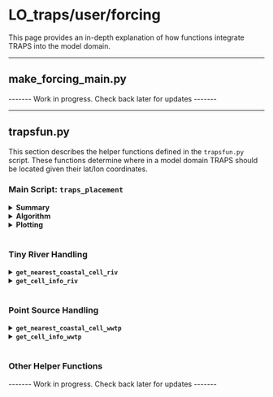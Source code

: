# LO_traps/user/forcing

This page provides an in-depth explanation of how functions integrate TRAPS into the model domain.

---
## make_forcing_main.py

<!-- This script is based off of Parker MacCready's make_forcing_main.py script used in LiveOcean. I have modified it to incoroporate TRAPS. This README only describes portions of the script that are relevant to the addition of TRAPS. -->

------- Work in progress. Check back later for updates -------

---
## trapsfun.py

This section describes the helper functions defined in the `trapsfun.py` script. These functions determine where in a model domain TRAPS should be located given their lat/lon coordinates.

### Main Script: `traps_placement`

<details><summary><strong>Summary</strong></summary>
This is the main function that places TRAPS in the model domain. The script make_forcing_main calls traps_placement, twice: once with an input of 'riv' for tiny rivers, and a second time with an input of 'wwtp' for point sources. The script reads lat/lon coordinates of TRAPS in LO_data/traps/SSM_source_info.xlsx, then decides where to place the TRAPS in the model domain.

This function does not output anything, but it does save .csv files with TRAPS location indices in LO_data/grids/[gridname]. In the same folder, this function also saves figures depicting the location of the placed TRAPS.

The following subsections provide more details about the placement algorithm and plotting script.

</details>

<details><summary><strong>Algorithm</strong></summary>

*Tiny Rivers*

1. For each river listed in SSM_source_info.xlsx, this function first checks if the river is already pre-existing in LiveOcean. If it is pre-existing, then this function does nothing and skips to the next river. If the river is not pre-existing in LiveOcean, then this function proceeds to the next step.
2. Several larger rivers in the SSM discharge to two grid cells. This script consolidates these rivers to discharge from just one grid cell. To do so, the function checks whether the river name has the format '[rivername] -1' or '[rivername] -2', indicating that it is a two-cell river. If so, then the function averages the lat/lon coordinates of '[rivername] -1' and '[rivername] -2' to obtain a single set of lat/lon coordinates.
3. This function then feeds the lat/lon coordinates of each river ainto `get_nearest_coastal_cell_riv` to obtain i,j-indices and direction of the placed river (See the "Tiny River Handling" section below for more details).
4. Finally, this function saves river information in LO_data/grids/[gridname]/triv_info.csv.

*Point Sources*

There are no pre-existing rivers in LiveOcean, nor are there any point sources that discharge to multiple grid cells in the SSM. Thus, point sources are easier to handle than tiny rivers.

1. First, the functions feeds each point source listed in SSM_source_info.xlsx into `get_nearest_coastal_cell_wwtp` to obtain the i,j-indices of the places source (See the "Point Source Handling" section below for more details).
2. Then, this function saves point source information in LO_data/grids/[gridname]/wwtp_info.csv.

</details>

<details><summary><strong>Plotting</strong></summary>

In addition to .csv files with TRAPS location indices, trapsfun.py also generates two figures:

**triv_loc.png**
<p style="text-align:center;"><img src="https://user-images.githubusercontent.com/15829099/236656005-b332492b-e35f-421f-9053-c0c6344e3a2d.png" width="800"/><br></p>

**wwtp_loc.png**
<p style="text-align:center;"><img src="https://user-images.githubusercontent.com/15829099/236656004-009c565f-d0a1-4c6b-ac13-fefb63f56988.png" width="800"/><br></p>

These figures shows the resulting locations of river mouths and WWTPs.

</details><br>

### Tiny River Handling

<details><summary><code><strong>get_nearest_coastal_cell_riv</strong></code></summary>
This function finds the closest coastal grid cell to a river mouth, then returns:

- indices of nearest coatal grid cell to river mouth
- river direction
- number of "rings" away the nearest coastal cell is from the river mouth

To calculate these values, this function follows the following steps:

1. Given river mouth lat/lon coordinates, the algorithm determines in which grid cell the river mouth is originally located in.<p style="text-align:center;"><img src="https://user-images.githubusercontent.com/15829099/235255958-37e851f5-820e-4b53-aeca-85c101b7ddc8.png" width="500"/><br></p>

2. Checks whether the starting grid cell is a coastal cell by calling `get_cell_info_riv`. If the starting grid cell is a coastal grid cell, then the function returns the i,j-indices of the cell as well as river direction.

3. If the starting grid cell is not a coastal cell, then the function begins searching in a ring around the starting grid cell. For each cell in the surrouding ring, the function calls `get_cell_info_riv`. If no coastal grid cells are found in the first ring, then the function begins searching the next ring, and so on and so forth until a coastal cell is found.<p style="text-align:center;"><img src="https://user-images.githubusercontent.com/15829099/235255959-fb10f648-0d58-4647-a8d0-2ae20e1bbb0b.png" width="500"/><br></p>

4. If one coastal cell is found in a ring, then the function records the coastal cell i,j-indices, the distance from the coastal cell to the river mouth, and the river direction (which are outputs of `get_cell_info_riv`).<p style="text-align:center;"><img src="https://user-images.githubusercontent.com/15829099/235255962-fca53e68-2195-4d97-a66c-48962d2d491e.png" width="500"/><br></p>If more than one coastal cell is found in a ring, then information will be recorded for the coastal cell that is nearest to the river mouth.<p style="text-align:center;"><img src="https://user-images.githubusercontent.com/15829099/235255966-a26a7d8b-b8b6-41b7-a134-3333a43241ef.png" width="500"/><br></p><br>

Note that this function always checks for a "nearest coastal cell" one ring further out than the first coastal cell-containing ring. This check is important for stretched grids. In a stretched grid, it is possible that the nearest coastal grid cell is located several rings away, even if there are coastal grid cells in closer rings.

<p style="text-align:center;"><img src="https://user-images.githubusercontent.com/15829099/235260467-dc0a89b9-5a26-48e5-914e-dd0a87c043da.png" width="450"/><br></p>

</details>

<details><summary><code><strong>get_cell_info_riv</strong></code></summary>

A grid cell of interest is determined in `get_nearest_coatal_cell_riv` before being fed as an input to this function.
This function checks if the grid cell of interest is a coastal water cell. If it is a coastal water cell, then the function returns:

- indices of the coastal grid cell
- distance from the center of the grid cell to the river mouth
- direction of river flow, given the relative position of the nearest land cell

To calculate these values, this function follows the following steps:

1. Checks if the grid cell of interest is a coastal cell by checking whether any adjacent cells have a land mask. The figure below shows a simple domain with a land cell located to the North and East of the grid cell of interest.<p style="text-align:center;"><img src="https://user-images.githubusercontent.com/15829099/234992835-2f83a04a-82b2-423a-ae6c-19eff040c75e.png" width="400"/><br></p>

2. If the grid cell is indeed coastal, then the distance from the river mouth to the grid cell is recorded as an output. The function then proceeds to steps 3 and 4. If the grid cell is not coastal, then the function ends and nothing is returned.<p style="text-align:center;"><img src="https://user-images.githubusercontent.com/15829099/234995892-1907373b-d2ac-4284-82a3-6efb6d121563.png" width="400"/><br></p>

3. Then the function needs to decide from which land cell the river should flow (i.e. what direction does the river come from?)<br> First, the function calculates the distance from the river mouth to each adjacent land cell. <br> <p style="text-align:center;"><img src="https://user-images.githubusercontent.com/15829099/234995894-d6a13d85-23f7-4d08-ba52-d1e881511c8a.png" width="400"/><br></p> The river flow direction is set by whichever adjacent land cell is closest to the original river mouth lat/lon coordinates. In our simple example, the Eastern land cell is closest to the river. Thus, the function decides that the river mouth flows westward into the grid cell of interest from the eastern land cell. <br> <p style="text-align:center;"><img src="https://user-images.githubusercontent.com/15829099/234995895-3b0f6e21-c479-4e6c-bde2-c2da72f2d0a2.png" width="400"/><br></p>

4. Finally, the function outputs the indices of the coastal grid cell, the distance from the river mouth to the coastal grid cell, and the direction of river flow into the grid cell.

</details><br>

### Point Source Handling

<details><summary><code><strong>get_nearest_coastal_cell_wwtp</strong></code></summary>

This function is the point source equivalent of `get_nearest_coastal_cell_riv`. The main difference is that this function calls `get_cell_info_wwtp` rather than `get_cell_info_riv`.

The nearest coastal cell that this function is searching for is *any* water cell. This function does not search through rings if the starting grid cell is already a water cell.

This function only needs to search for the nearest coastal grid cell if the starting cell is a land cell.

<p style="text-align:center;"><img src="https://user-images.githubusercontent.com/15829099/235257876-aedcee38-b4b1-4899-a40f-bce06cb7c6ed.png" width="800"/><br></p>

</details>

<details><summary><code><strong>get_cell_info_wwtp</strong></code></summary>

A grid cell of interest is determined in `get_nearest_coatal_cell_wwtp` before being fed as an input to this function.

This function is the point source equivalent of `get_cell_info_riv`, except it is much simpler. In general, point sources are easier to handle than tiny rivers because point sources can be located on an water cell (including in open water), whereas rivers must be located on a land-adjacent water cell. Furthermore, rivers need an associated flow direction, but point sources do not. Thus, this function only needs to check whether the grid cell of interest is a water cell. If so, the function returns the i,j-indices of the grid cell of interest as well as the distance from the center of the grid cell to the point source. If the grid cell of interest is not a water cell, then nothing is returned.
</details><br>

### Other Helper Functions

------- Work in progress. Check back later for updates -------

<!-- <details><summary><code><strong>in_domain</strong></code></summary>
-----------------------description!
</details>

<details><summary><code><strong>cell_in_domain</strong></code></summary>
-----------------------description!
</details>

<details><summary><code><strong>get_qt_bio</strong></code></summary>
-----------------------description!
</details>

<details><summary><code><strong>combine_adjacent</strong></code></summary>
-----------------------description!
</details>

<details><summary><code><strong>weighted_average</strong></code></summary>
-----------------------description!
</details>

<details><summary><code><strong>LO2SSM_name</strong></code></summary>
-----------------------description!
</details> -->